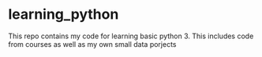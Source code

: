 # learning_python
This repo contains my code for learning basic python 3. This includes code from courses as well as my own small data porjects
